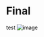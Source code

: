 # Final
test
![image](https://github.com/balon14/test/assets/117996775/ca412968-dcb3-45cb-946d-fda07e9c8665)
